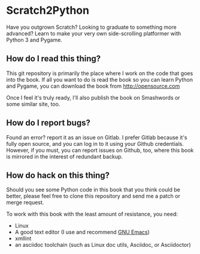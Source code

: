 # Scratch2Python

Have you outgrown Scratch? Looking to graduate to something more
advanced? Learn to make your very own side-scrolling platformer with
Python 3 and Pygame.

## How do I read this thing?

This git repository is primarily the place where I work on the code
that goes into the book. If all you want to do is read the book so you
can learn Python and Pygame, you can download the book from http://opensource.com

Once I feel it's truly ready, I'll also publish the book on Smashwords
or some similar site, too.

## How do I report bugs?

Found an error? report it as an issue on Gitlab. 
I prefer Gitlab because it's fully open source, and you can log in to it using your Github credentials.
However, if you must, you can report issues on Github, too, where this book is mirrored in the interest of redundant backup.

## How do hack on this thing?

Should you see some Python code in this book that you think could be better, please feel free to clone this repository and send me a patch or merge request.

To work with this book with the least amount of resistance, you need:

* Linux
* A good text editor (I use and recommend [GNU Emacs](https://www.gnu.org/software/emacs))
* xmllint
* an asciidoc toolchain (such as Linux doc utils, Asciidoc, or Asciidoctor)

